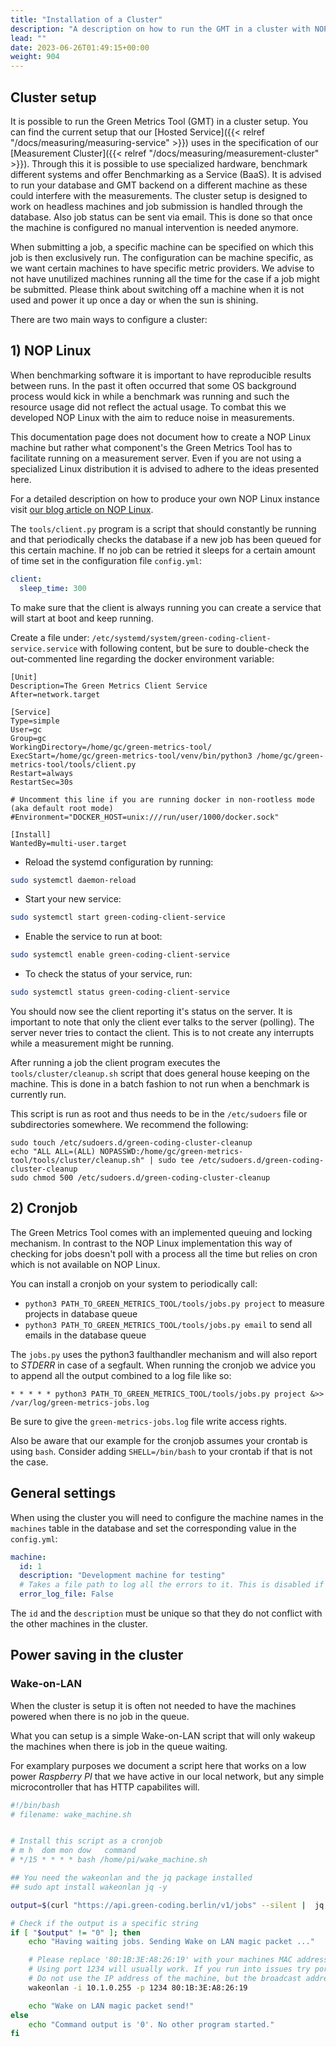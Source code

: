 ```yaml
---
title: "Installation of a Cluster"
description: "A description on how to run the GMT in a cluster with NOP Linux"
lead: ""
date: 2023-06-26T01:49:15+00:00
weight: 904
---
```


## Cluster setup

It is possible to run the Green Metrics Tool (GMT) in a cluster setup. You can find the current setup that our [Hosted Service]({{< relref "/docs/measuring/measuring-service" >}}) uses in the specification of our [Measurement Cluster]({{< relref "/docs/measuring/measurement-cluster" >}}). Through this it is possible to use specialized hardware, benchmark different systems and offer Benchmarking as a Service (BaaS). It is advised to run your database and GMT backend on a different machine as these could interfere with the measurements. The cluster setup is designed to work on headless machines and job submission is handled through the database. Also job status can be sent via email. This is done so that once the machine is configured no manual intervention is needed anymore.

When submitting a job, a specific machine can be specified on which this job is then exclusively run. The configuration can be machine specific, as we want certain machines to have specific metric providers. We advise to not have unutilized machines running all the time for the case if a job might be submitted. Please think about switching off a machine when it is not used and power it up once a day or when the sun is shining.

There are two main ways to configure a cluster:

## 1) NOP Linux

When benchmarking software it is important to have reproducible results between runs. In the past it often occurred that some OS background process would kick in while a benchmark was running and such the resource usage did not reflect the actual usage. To combat this we developed NOP Linux with the aim to reduce noise in measurements.

This documentation page does not document how to create a NOP Linux machine but rather what component's the Green Metrics Tool has to facilitate running on a measurement server. Even if you are not using a specialized Linux distribution it is advised to adhere to the ideas presented here.

For a detailed description on how to produce your own NOP Linux instance visit [our blog article on NOP Linux](https://www.green-coding.berlin/blog/nop-linux/).

The `tools/client.py` program is a script that should constantly be running and that periodically checks the database if a new job has been queued for this certain machine. If no job can be retried it sleeps for a certain amount of time set in the configuration file `config.yml`:

```yml
client:
  sleep_time: 300
```

To make sure that the client is always running you can create a service that will start at boot and keep running.

Create a file under: `/etc/systemd/system/green-coding-client-service.service` with following content, but be sure to 
double-check the out-commented line regarding the docker environment variable:

```init
[Unit]
Description=The Green Metrics Client Service
After=network.target

[Service]
Type=simple
User=gc
Group=gc
WorkingDirectory=/home/gc/green-metrics-tool/
ExecStart=/home/gc/green-metrics-tool/venv/bin/python3 /home/gc/green-metrics-tool/tools/client.py
Restart=always
RestartSec=30s

# Uncomment this line if you are running docker in non-rootless mode (aka default root mode)
#Environment="DOCKER_HOST=unix:///run/user/1000/docker.sock"

[Install]
WantedBy=multi-user.target
```

- Reload the systemd configuration by running:

```bash
sudo systemctl daemon-reload
```

- Start your new service:

```bash
sudo systemctl start green-coding-client-service
```

- Enable the service to run at boot:

```bash
sudo systemctl enable green-coding-client-service
```

- To check the status of your service, run:

```bash
sudo systemctl status green-coding-client-service
```

You should now see the client reporting it's status on the server. It is important to note that only the client ever talks to the server (polling). The server never tries to contact the client. This is to not create any interrupts while a measurement might be running.

After running a job the client program executes the `tools/cluster/cleanup.sh` script that does general house keeping on the machine. This is done in a batch fashion to not run when a benchmark is currently run.

This script is run as root and thus needs to be in the `/etc/sudoers` file or subdirectories somewhere. We recommend the following:

```
sudo touch /etc/sudoers.d/green-coding-cluster-cleanup
echo "ALL ALL=(ALL) NOPASSWD:/home/gc/green-metrics-tool/tools/cluster/cleanup.sh" | sudo tee /etc/sudoers.d/green-coding-cluster-cleanup
sudo chmod 500 /etc/sudoers.d/green-coding-cluster-cleanup
```

## 2) Cronjob

The Green Metrics Tool comes with an implemented queuing and locking mechanism. In contrast to the NOP Linux implementation this way of checking for jobs doesn't poll with a process all the time but relies on cron which is not available on NOP Linux.

You can install a cronjob on your system to periodically call:
- `python3 PATH_TO_GREEN_METRICS_TOOL/tools/jobs.py project` to measure projects in database queue
- `python3 PATH_TO_GREEN_METRICS_TOOL/tools/jobs.py email` to send all emails in the database queue

The `jobs.py` uses the python3 faulthandler mechanism and will also report to *STDERR* in case
of a segfault.
When running the cronjob we advice you to append all the output combined to a log file like so:

`* * * * * python3 PATH_TO_GREEN_METRICS_TOOL/tools/jobs.py project &>> /var/log/green-metrics-jobs.log`

Be sure to give the `green-metrics-jobs.log` file write access rights.

Also be aware that our example for the cronjob assumes your crontab is using `bash`.
Consider adding `SHELL=/bin/bash` to your crontab if that is not the case.

## General settings

When using the cluster you will need to configure the machine names in the `machines` table in the database and set the corresponding value in the `config.yml`:

```yml
machine:
  id: 1
  description: "Development machine for testing"
  # Takes a file path to log all the errors to it. This is disabled if False
  error_log_file: False
```
The `id` and the `description` must be unique so that they do not conflict with the other machines in the cluster.

## Power saving in the cluster

### Wake-on-LAN

When the cluster is setup it is often not needed to have the machines powered when there is no job in the queue.

What you can setup is a simple Wake-on-LAN script that will only wakeup the machines when there is job in the queue waiting.

For examplary purposes we document a script here that works on a low power *Raspberry PI* that we have active in our 
local network, but any simple microcontroller that has HTTP capabilites will.

```bash
#!/bin/bash
# filename: wake_machine.sh


# Install this script as a cronjob
# m h  dom mon dow   command
# */15 * * * * bash /home/pi/wake_machine.sh

## You need the wakeonlan and the jq package installed
## sudo apt install wakeonlan jq -y

output=$(curl "https://api.green-coding.berlin/v1/jobs" --silent |  jq '.["data"][] | select(.[6] == "My machine description" and .[7] == "WAITING")' | wc -l | sed -e 's/^[ \t]*//')

# Check if the output is a specific string
if [ "$output" != "0" ]; then
    echo "Having waiting jobs. Sending Wake on LAN magic packet ..."

    # Please replace '80:1B:3E:A8:26:19' with your machines MAC address
    # Using port 1234 will usually work. If you run into issues try port 9, 8 or 7 also
    # Do not use the IP address of the machine, but the broadcast address (usually the last number block must be replaced by 255)
    wakeonlan -i 10.1.0.255 -p 1234 80:1B:3E:A8:26:19

    echo "Wake on LAN magic packet send!"
else
    echo "Command output is '0'. No other program started."
fi
```
